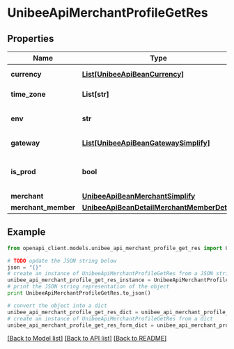 # UnibeeApiMerchantProfileGetRes


## Properties

Name | Type | Description | Notes
------------ | ------------- | ------------- | -------------
**currency** | [**List[UnibeeApiBeanCurrency]**](UnibeeApiBeanCurrency.md) | Currency List | [optional] 
**time_zone** | **List[str]** | TimeZone List | [optional] 
**env** | **str** | System Env, em: daily|stage|local|prod | [optional] 
**gateway** | [**List[UnibeeApiBeanGatewaySimplify]**](UnibeeApiBeanGatewaySimplify.md) | Gateway List | [optional] 
**is_prod** | **bool** | Check System Env Is Prod, true|false | [optional] 
**merchant** | [**UnibeeApiBeanMerchantSimplify**](UnibeeApiBeanMerchantSimplify.md) |  | [optional] 
**merchant_member** | [**UnibeeApiBeanDetailMerchantMemberDetail**](UnibeeApiBeanDetailMerchantMemberDetail.md) |  | [optional] 

## Example

```python
from openapi_client.models.unibee_api_merchant_profile_get_res import UnibeeApiMerchantProfileGetRes

# TODO update the JSON string below
json = "{}"
# create an instance of UnibeeApiMerchantProfileGetRes from a JSON string
unibee_api_merchant_profile_get_res_instance = UnibeeApiMerchantProfileGetRes.from_json(json)
# print the JSON string representation of the object
print UnibeeApiMerchantProfileGetRes.to_json()

# convert the object into a dict
unibee_api_merchant_profile_get_res_dict = unibee_api_merchant_profile_get_res_instance.to_dict()
# create an instance of UnibeeApiMerchantProfileGetRes from a dict
unibee_api_merchant_profile_get_res_form_dict = unibee_api_merchant_profile_get_res.from_dict(unibee_api_merchant_profile_get_res_dict)
```
[[Back to Model list]](../README.md#documentation-for-models) [[Back to API list]](../README.md#documentation-for-api-endpoints) [[Back to README]](../README.md)



